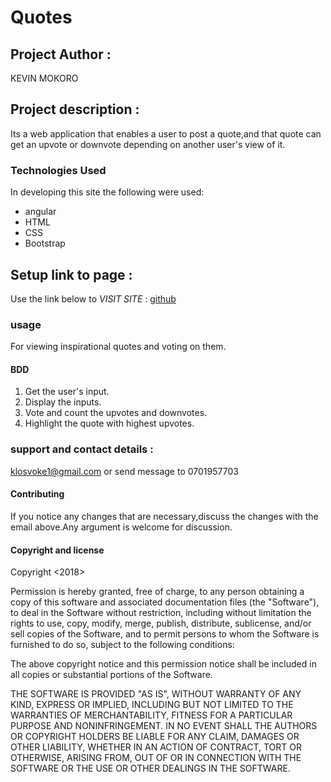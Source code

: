 # Quotes

## Project Author :

KEVIN MOKORO

## Project description :

Its a web application that enables a user to post a quote,and that quote can get an upvote or downvote depending on another user's view of it.

### Technologies Used

In developing this site the following were used:
-   angular
-   HTML
-   CSS
-   Bootstrap
## Setup link to page :

Use the link below to _VISIT SITE_ : [github](https://kevinmokoro.github.io/Quotes/)

### usage
For viewing inspirational quotes and voting on them.

#### BDD

1.  Get the user's input.
2.  Display the inputs.
3.  Vote and count the upvotes and downvotes.
4.  Highlight the quote with highest upvotes.

### support and contact details :

klosvoke1@gmail.com or send message to 0701957703

#### Contributing

If you notice any changes that are necessary,discuss the changes with the email above.Any argument is welcome for discussion.

#### Copyright and license

Copyright <2018> <KEVIN MOKORO>

Permission is hereby granted, free of charge, to any person obtaining a copy of this software and associated documentation files (the "Software"), to deal in the Software without restriction, including without limitation the rights to use, copy, modify, merge, publish, distribute, sublicense, and/or sell copies of the Software, and to permit persons to whom the Software is furnished to do so, subject to the following conditions:

The above copyright notice and this permission notice shall be included in all copies or substantial portions of the Software.

THE SOFTWARE IS PROVIDED "AS IS", WITHOUT WARRANTY OF ANY KIND, EXPRESS OR IMPLIED, INCLUDING BUT NOT LIMITED TO THE WARRANTIES OF MERCHANTABILITY, FITNESS FOR A PARTICULAR PURPOSE AND NONINFRINGEMENT. IN NO EVENT SHALL THE AUTHORS OR COPYRIGHT HOLDERS BE LIABLE FOR ANY CLAIM, DAMAGES OR OTHER LIABILITY, WHETHER IN AN ACTION OF CONTRACT, TORT OR OTHERWISE, ARISING FROM, OUT OF OR IN CONNECTION WITH THE SOFTWARE OR THE USE OR OTHER DEALINGS IN THE SOFTWARE.
